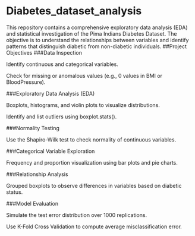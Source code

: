 # Diabetes_dataset_analysis
This repository contains a comprehensive exploratory data analysis (EDA) and statistical investigation of the Pima Indians Diabetes Dataset. The objective is to understand the relationships between variables and identify patterns that distinguish diabetic from non-diabetic individuals.
##Project Objectives
###Data Inspection

Identify continuous and categorical variables.

Check for missing or anomalous values (e.g., 0 values in BMI or BloodPressure).

###Exploratory Data Analysis (EDA)

Boxplots, histograms, and violin plots to visualize distributions.

Identify and list outliers using boxplot.stats().

###Normality Testing

Use the Shapiro-Wilk test to check normality of continuous variables.

###Categorical Variable Exploration

Frequency and proportion visualization using bar plots and pie charts.

###Relationship Analysis

Grouped boxplots to observe differences in variables based on diabetic status.

###Model Evaluation

Simulate the test error distribution over 1000 replications.

Use K-Fold Cross Validation to compute average misclassification error.


